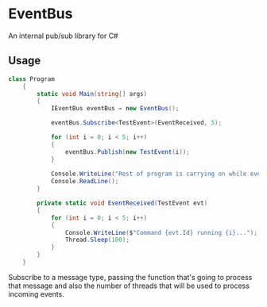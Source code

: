 # EventBus
An internal pub/sub library for C#

## Usage

```C#
class Program
    {
        static void Main(string[] args)
        {
            IEventBus eventBus = new EventBus();

            eventBus.Subscribe<TestEvent>(EventReceived, 5);

            for (int i = 0; i < 5; i++)
            {
                eventBus.Publish(new TestEvent(i));
            }
            
            Console.WriteLine("Rest of program is carrying on while events get processed in parallel");
            Console.ReadLine();
        }

        private static void EventReceived(TestEvent evt)
        {
            for (int i = 0; i < 5; i++)
            {
                Console.WriteLine($"Command {evt.Id} running {i}...");
                Thread.Sleep(100);
            }
        }
    }
```
Subscribe to a message type, passing the function that's going to process that message and also the number of threads that will be used to process incoming events.
